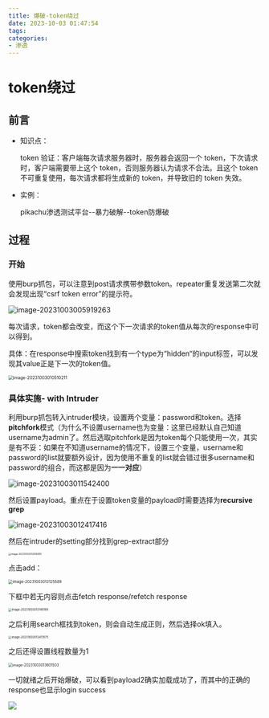 ```yaml
---
title: 爆破-token绕过
date: 2023-10-03 01:47:54
tags:
categories:
- 渗透
---
```

# token绕过

## 前言

- 知识点：

  token 验证：客户端每次请求服务器时，服务器会返回一个 token，下次请求时，客户端需要带上这个 token，否则服务器认为请求不合法。且这个 token 不可重复使用，每次请求都将生成新的 token，并导致旧的 token 失效。

- 实例：

  pikachu渗透测试平台--暴力破解--token防爆破

## 过程

### 开始

使用burp抓包，可以注意到post请求携带参数token。repeater重复发送第二次就会发现出现“csrf token error”的提示符。

![image-20231003005919263](https://s2.loli.net/2023/10/03/goLb2NI5PfKUZCD.png)

每次请求，token都会改变，而这个下一次请求的token值从每次的response中可以得到。

具体：在response中搜索token找到有一个type为“hidden“的input标签，可以发现其value正是下一次的token值。

<img src="https://s2.loli.net/2023/10/03/YOcp3Tw5ksz2NRS.png" alt="image-20231003010510211" style="zoom:60%;" />

### 具体实施- with Intruder

利用burp抓包转入intruder模块，设置两个变量：password和token。选择**pitchfork**模式（为什么不设置username也为变量：这里已经默认自己知道username为admin了。然后选取pitchfork是因为token每个只能使用一次，其实是有不妥：如果在不知道username的情况下，设置三个变量，username和password的list就要额外设计，因为使用不重复的list就会错过很多username和password的组合，而这都是因为**一一对应**）

![image-20231003011542400](https://s2.loli.net/2023/10/03/oP4JavFzq3NwxcY.png)

然后设置payload。重点在于设置token变量的payload时需要选择为**recursive grep**

![image-20231003012417416](https://s2.loli.net/2023/10/03/PfAgn5hc78pt2xQ.png)

然后在intruder的setting部分找到grep-extract部分

<img src="https://s2.loli.net/2023/10/03/wC1oJyc5SMjgEAL.png" alt="image-20231003012916995" style="zoom: 33%;" />

点击add：

<img src="https://s2.loli.net/2023/10/03/zRYIEVKTcWXbfC4.png" alt="image-20231003013125589" style="zoom: 53%;" />

下框中若无内容则点击fetch response/refetch response

<img src="https://s2.loli.net/2023/10/03/Fw7OLCruMJWxsgd.png" alt="image-20231003013146189" style="zoom: 40%;" />

之后利用search框找到token，则会自动生成正则，然后选择ok填入。

<img src="https://s2.loli.net/2023/10/03/xVR9ELwoI4gycF7.png" alt="image-20231003013417675" style="zoom:40%;" />

之后还得设置线程数量为1

<img src="https://s2.loli.net/2023/10/03/sbfiAc3xZt7DlH4.png" alt="image-20231003013601503" style="zoom: 50%;" />



一切就绪之后开始爆破，可以看到payload2确实加载成功了，而其中的正确的response也显示login success

![](https://s2.loli.net/2023/10/03/xm9VFlWYhkRo6sI.png)